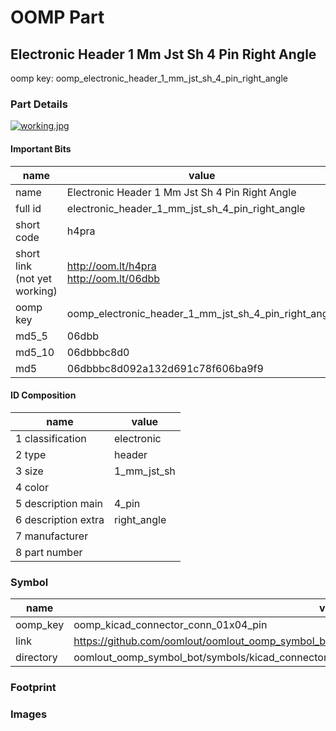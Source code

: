 # OOMP Part  
## Electronic Header 1 Mm Jst Sh 4 Pin Right Angle  
  
oomp key: oomp_electronic_header_1_mm_jst_sh_4_pin_right_angle  
  
### Part Details  
  
[![working.jpg](working_600.jpg)](working.jpg)  
  
#### Important Bits  
| name | value | 
| --- | --- | 
| name | Electronic Header 1 Mm Jst Sh 4 Pin Right Angle | 
| full id | electronic_header_1_mm_jst_sh_4_pin_right_angle | 
| short code | h4pra | 
| short link<br>(not yet working) | http://oom.lt/h4pra<br>http://oom.lt/06dbb | 
| oomp key | oomp_electronic_header_1_mm_jst_sh_4_pin_right_angle | 
| md5_5 | 06dbb | 
| md5_10 | 06dbbbc8d0 | 
| md5 | 06dbbbc8d092a132d691c78f606ba9f9 | 
#### ID Composition  
| name | value | 
| --- | --- | 
| 1 classification | electronic | 
| 2 type | header | 
| 3 size | 1_mm_jst_sh | 
| 4 color |  | 
| 5 description main | 4_pin | 
| 6 description extra | right_angle | 
| 7 manufacturer |  | 
| 8 part number |  | 
### Symbol  
| name | value | 
| --- | --- | 
| oomp_key | oomp_kicad_connector_conn_01x04_pin | 
| link | https://github.com/oomlout/oomlout_oomp_symbol_bot/tree/main/symbols/kicad_connector_conn_01x04_pin | 
| directory | oomlout_oomp_symbol_bot/symbols/kicad_connector_conn_01x04_pin//working/working.kicad_sym | 
### Footprint  
### Images  
